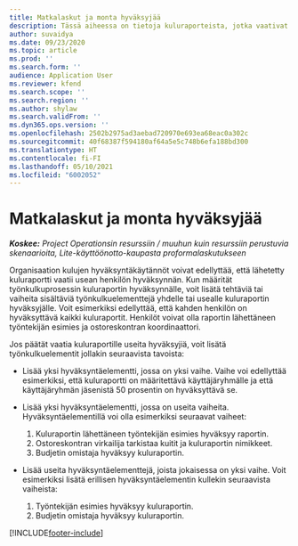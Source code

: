 ```yaml
---
title: Matkalaskut ja monta hyväksyjää
description: Tässä aiheessa on tietoja kuluraporteista, jotka vaativat usean henkilön hyväksynnän.
author: suvaidya
ms.date: 09/23/2020
ms.topic: article
ms.prod: ''
ms.search.form: ''
audience: Application User
ms.reviewer: kfend
ms.search.scope: ''
ms.search.region: ''
ms.author: shylaw
ms.search.validFrom: ''
ms.dyn365.ops.version: ''
ms.openlocfilehash: 2502b2975ad3aebad720970e693ea68eac0a302c
ms.sourcegitcommit: 40f68387f594180af64a5e5c748b6efa188bd300
ms.translationtype: HT
ms.contentlocale: fi-FI
ms.lasthandoff: 05/10/2021
ms.locfileid: "6002052"
---
```

# <a name="expense-reports-and-multiple-approvers"></a>Matkalaskut ja monta hyväksyjää

_**Koskee:** Project Operationsin resurssiin / muuhun kuin resurssiin perustuvia skenaarioita, Lite-käyttöönotto-kaupasta proformalaskutukseen_

Organisaation kulujen hyväksyntäkäytännöt voivat edellyttää, että lähetetty kuluraportti vaatii usean henkilön hyväksynnän. Kun määrität työnkulkuprosessin kuluraportin hyväksynnälle, voit lisätä tehtäviä tai vaiheita sisältäviä työnkulkuelementtejä yhdelle tai usealle kuluraportin hyväksyjälle. Voit esimerkiksi edellyttää, että kahden henkilön on hyväksyttävä kaikki kuluraportit. Henkilöt voivat olla raportin lähettäneen työntekijän esimies ja ostoreskontran koordinaattori.

Jos päätät vaatia kuluraportille useita hyväksyjiä, voit lisätä työnkulkuelementit jollakin seuraavista tavoista:

- Lisää yksi hyväksyntäelementti, jossa on yksi vaihe. Vaihe voi edellyttää esimerkiksi, että kuluraportti on määritettävä käyttäjäryhmälle ja että käyttäjäryhmän jäsenistä 50 prosentin on hyväksyttävä se.
- Lisää yksi hyväksyntäelementti, jossa on useita vaiheita. Hyväksyntäelementillä voi olla esimerkiksi seuraavat vaiheet:

    1. Kuluraportin lähettäneen työntekijän esimies hyväksyy raportin.
    2. Ostoreskontran virkailija tarkistaa kuitit ja kuluraportin nimikkeet.
    3. Budjetin omistaja hyväksyy kuluraportin.

- Lisää useita hyväksyntäelementtejä, joista jokaisessa on yksi vaihe. Voit esimerkiksi lisätä erillisen hyväksyntäelementin kullekin seuraavista vaiheista:

    1. Työntekijän esimies hyväksyy kuluraportin.
    2. Budjetin omistaja hyväksyy kuluraportin.


[!INCLUDE[footer-include](../includes/footer-banner.md)]